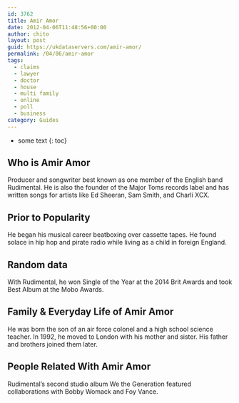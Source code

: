 ```yaml
---
id: 3762
title: Amir Amor
date: 2012-04-06T11:48:56+00:00
author: chito
layout: post
guid: https://ukdataservers.com/amir-amor/
permalink: /04/06/amir-amor
tags:
  - claims
  - lawyer
  - doctor
  - house
  - multi family
  - online
  - poll
  - business
category: Guides
---
```


* some text
{: toc}
          
          
## Who is  Amir Amor
                  
                  
                  
Producer and songwriter best known as one member of the English band Rudimental. He is also the founder of the Major Toms records label and has written songs for artists like Ed Sheeran, Sam Smith, and Charli XCX.
                  
                
                
                
## Prior to Popularity 
                  
                  
                  
He began his musical career beatboxing over cassette tapes. He found solace in hip hop and pirate radio while living as a child in foreign England.
                  
                
                
                
## Random data 
                  
                  
                  
With Rudimental, he won Single of the Year at the 2014 Brit Awards and took Best Album at the Mobo Awards.
                  
                
                
                
## Family & Everyday Life of Amir Amor
                  
                  
                  
He was born the son of an air force colonel and a high school science teacher. In 1992, he moved to London with his mother and sister. His father and brothers joined them later.
                  
                
                
                
## People Related With  Amir Amor
                  
                  
                  
Rudimental&#8217;s second studio album We the Generation featured collaborations with Bobby Womack and Foy Vance.
                  
                
              
            
          
          
          
    
    
  
